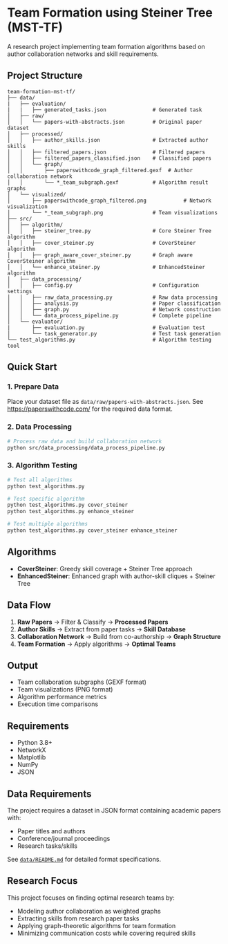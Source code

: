 # Team Formation using Steiner Tree (MST-TF)

A research project implementing team formation algorithms based on author collaboration networks and skill requirements.

## Project Structure

```
team-formation-mst-tf/
├── data/
|   ├── evaluation/
|   |   ├── generated_tasks.json               # Generated task
│   ├── raw/
│   │   └── papers-with-abstracts.json         # Original paper dataset
│   ├── processed/
│   │   ├── author_skills.json                 # Extracted author skills
│   │   ├── filtered_papers.json               # Filtered papers
│   │   ├── filtered_papers_classified.json    # Classified papers
│   │   └── graph/
│   │       ├── paperswithcode_graph_filtered.gexf  # Author collaboration network
│   │       └── *_team_subgraph.gexf           # Algorithm result graphs
│   └── visualized/
│       ├── paperswithcode_graph_filtered.png            # Network visualization
│       └── *_team_subgraph.png                # Team visualizations
├── src/
│   ├── algorithm/
│   │   ├── steiner_tree.py                    # Core Steiner Tree algorithm
│   │   ├── cover_steiner.py                   # CoverSteiner algorithm
│   │   ├── graph_aware_cover_steiner.py       # Graph aware CoverSteiner algorithm
│   │   └── enhance_steiner.py                 # EnhancedSteiner algorithm
│   ├── data_processing/
│   │   ├── config.py                          # Configuration settings
│   │   ├── raw_data_processing.py             # Raw data processing
│   │   ├── analysis.py                        # Paper classification
│   │   ├── graph.py                           # Network construction
│   │   └── data_process_pipeline.py           # Complete pipeline
│   └── evaluator/
|       ├── evaluation.py                      # Evaluation test
│       └── task_generator.py                  # Test task generation
└── test_algorithms.py                         # Algorithm testing tool
```

## Quick Start

### 1. Prepare Data
Place your dataset file as `data/raw/papers-with-abstracts.json`. See https://paperswithcode.com/ for the required data format.

### 2. Data Processing
```bash
# Process raw data and build collaboration network
python src/data_processing/data_process_pipeline.py
```

### 3. Algorithm Testing
```bash
# Test all algorithms
python test_algorithms.py

# Test specific algorithm
python test_algorithms.py cover_steiner
python test_algorithms.py enhance_steiner

# Test multiple algorithms
python test_algorithms.py cover_steiner enhance_steiner
```

## Algorithms

- **CoverSteiner**: Greedy skill coverage + Steiner Tree approach
- **EnhancedSteiner**: Enhanced graph with author-skill cliques + Steiner Tree

## Data Flow

1. **Raw Papers** → Filter & Classify → **Processed Papers**
2. **Author Skills** → Extract from paper tasks → **Skill Database**
3. **Collaboration Network** → Build from co-authorship → **Graph Structure**
4. **Team Formation** → Apply algorithms → **Optimal Teams**

## Output

- Team collaboration subgraphs (GEXF format)
- Team visualizations (PNG format)
- Algorithm performance metrics
- Execution time comparisons

## Requirements

- Python 3.8+
- NetworkX
- Matplotlib
- NumPy
- JSON

## Data Requirements

The project requires a dataset in JSON format containing academic papers with:
- Paper titles and authors
- Conference/journal proceedings
- Research tasks/skills

See [`data/README.md`](data/README.md) for detailed format specifications.

## Research Focus

This project focuses on finding optimal research teams by:
- Modeling author collaboration as weighted graphs
- Extracting skills from research paper tasks
- Applying graph-theoretic algorithms for team formation
- Minimizing communication costs while covering required skills
